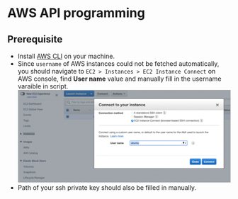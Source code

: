 AWS API programming
===

## Prerequisite
- Install [AWS CLI](https://docs.aws.amazon.com/cli/latest/userguide/getting-started-install.html) on your machine.
- Since `username` of AWS instances could not be fetched automatically, you should navigate to `EC2 > Instances > EC2 Instance Connect` on AWS console, find **User name** value and manually fill in the username varaible in script.
  ![](./pics/username.png)
- Path of your ssh private key should also be filled in manually.